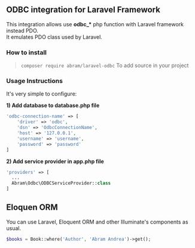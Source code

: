 ## ODBC integration for Laravel Framework
This integration allows use <b>odbc_*</b> php function with Laravel framework instead PDO.<br>
It emulates PDO class used by Laravel.

### How to install
> `composer require abram/laravel-odbc` To add source in your project

### Usage Instructions
It's very simple to configure:

**1) Add database to database.php file**
```PHP
'odbc-connection-name' => [
    'driver' => 'odbc',
    'dsn' => 'OdbcConnectionName',
    'host' => '127.0.0.1',
    'username' => 'username',
    'password' => 'password'
]
```

**2) Add service provider in app.php file**
```PHP
'providers' => [
  ...
  Abram\Odbc\ODBCServiceProvider::class
]
```

## Eloquen ORM
You can use Laravel, Eloquent ORM and other Illuminate's components as usual.
```PHP
$books = Book::where('Author', 'Abram Andrea')->get();
```
